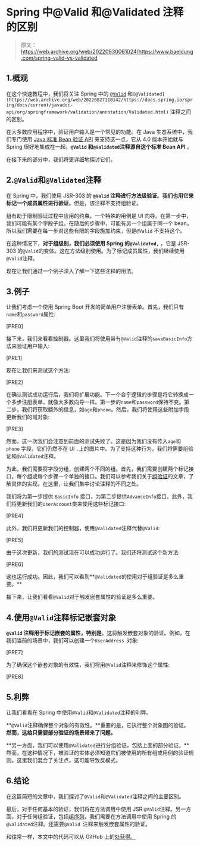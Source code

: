 # Spring 中@Valid 和@Validated 注释的区别

> 原文：<https://web.archive.org/web/20220930061024/https://www.baeldung.com/spring-valid-vs-validated>

## 1.概观

在这个快速教程中，我们将关注 Spring 中的 [`@Valid`](https://web.archive.org/web/20220827110142/https://docs.oracle.com/javaee/7/api/javax/validation/Valid.html) 和`[@Validated](https://web.archive.org/web/20220827110142/https://docs.spring.io/spring/docs/current/javadoc-api/org/springframework/validation/annotation/Validated.html)` 注释之间的区别。

在大多数应用程序中，验证用户输入是一个常见的功能。在 Java 生态系统中，我们专门使用 [Java 标准 Bean 验证 API](/web/20220827110142/https://www.baeldung.com/javax-validation) 来支持这一点，它从 4.0 版本开始就与 Spring 很好地集成在一起。**`@Valid` 和`@Validated`注释源自这个标准 Bean API** 。

在接下来的部分中，我们将更详细地探讨它们。

## 2.`@Valid`和`@Validated`注释

在 Spring 中，我们使用 JSR-303 的 **`@Valid` 注释进行方法级验证**。**我们也用它来标记一个成员属性进行验证**。但是，该注释不支持组验证。

组有助于限制验证过程中应用的约束。一个特殊的用例是 UI 向导。在第一步中，我们可能有某个字段子组。在随后的步骤中，可能有另一个组属于同一个 bean。所以我们需要在每一步对这些有限的字段施加约束，但是`@Valid` 不支持这个。

在这种情况下，**对于组级别，我们必须使用 Spring 的`@Validated,`** ，它是 JSR-303 的`@Valid`的变体。这在方法级别使用。为了标记成员属性，我们继续使用`@Valid`注释。

现在让我们通过一个例子深入了解一下这些注释的用法。

## 3.例子

让我们考虑一个使用 Spring Boot 开发的简单用户注册表单。首先，我们只有`name`和`password`属性:

[PRE0]

接下来，我们来看看控制器。这里我们将使用带有`@Valid`注释的`saveBasicInfo`方法来验证用户输入:

[PRE1]

现在让我们来测试这个方法:

[PRE2]

在确认测试成功运行后，我们将扩展功能。下一个合乎逻辑的步骤是将它转换成一个多步注册表单，就像大多数向导一样。第一步的`name`和`password`保持不变。第二步，我们将获取额外的信息，如`age`和`phone`。然后，我们将使用这些附加字段更新我们的域对象:

[PRE3]

然而，这一次我们会注意到前面的测试失败了。这是因为我们没有传入`age`和`phone` 字段，它们仍然不在 UI `.`上的图片中。为了支持这种行为，我们将需要组验证和`@Validated`注释。

为此，我们需要将字段分组，创建两个不同的组。首先，我们需要创建两个标记接口，每个组或每个步骤一个单独的接口。我们可以参考我们关于[组验证](/web/20220827110142/https://www.baeldung.com/javax-validation-groups)的文章，了解具体的实现。在这里，让我们集中讨论注释的不同之处。

我们将为第一步提供 `BasicInfo` 接口，为第二步提供`AdvanceInfo`接口。此外，我们将更新我们的`UserAccount`类来使用这些标记接口:

[PRE4]

此外，我们将更新我们的控制器，使用`@Validated`注释代替`@Valid`:

[PRE5]

由于这次更新，我们的测试现在可以成功运行了。我们还将测试这个新方法:

[PRE6]

这也运行成功。因此，我们可以看到**`@Validated`的使用对于组验证是多么重要。**

接下来，让我们看看`@Valid`对于触发嵌套属性的验证是多么重要。

## 4.使用`@Valid`注释标记嵌套对象

**`@Valid` 注释用于标记嵌套的属性，特别是**。这将触发嵌套对象的验证。例如，在我们当前的场景中，我们可以创建一个`UserAddress `对象:

[PRE7]

为了确保这个嵌套对象的有效性，我们将用`@Valid`注释来修饰这个属性:

[PRE8]

## 5.利弊

让我们看看在 Spring 中使用`@Valid`和`@Validated`注释的利弊。

**`@Valid`注释确保整个对象的有效性。**重要的是，它执行整个对象图的验证。**然而，这给只需要部分验证的场景带来了问题。**

**另一方面，我们可以使用`@Validated`进行分组验证，包括上面的部分验证。**然而，在这种情况下，被验证的实体必须知道它们被使用的所有组或用例的验证规则。这里我们混合了关注点，这可能导致反模式。

## 6.结论

在这篇简短的文章中，我们探讨了`@Valid`和`@Validated`注释之间的主要区别。

最后，对于任何基本的验证，我们将在方法调用中使用 JSR `@Valid`注释。另一方面，对于任何组验证，包括[组序列](https://web.archive.org/web/20220827110142/https://docs.oracle.com/javaee/7/api/javax/validation/GroupSequence.html)，我们需要在方法调用中使用 Spring 的`@Validated`注释。还需要`@Valid `注释来触发嵌套属性的验证。

和往常一样，本文中的代码可以从 GitHub 上的[处获得。](https://web.archive.org/web/20220827110142/https://github.com/eugenp/tutorials/tree/master/spring-boot-modules/spring-boot-mvc-3)